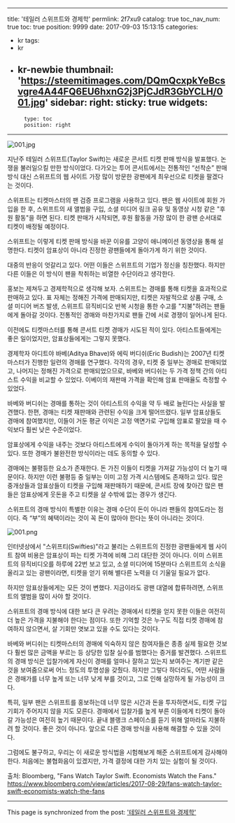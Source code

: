 
---
title: '테일러 스위프트와 경제학'
permlink: 2f7xu9
catalog: true
toc_nav_num: true
toc: true
position: 9999
date: 2017-09-03 15:13:15
categories:
- kr
tags:
- kr
- kr-newbie
thumbnail: 'https://steemitimages.com/DQmQcxpkYeBcsvgre4A44FQ6EU6hxnG2j3PjCJdR3GbYCLH/001.jpg'
sidebar:
    right:
        sticky: true
widgets:
    -
        type: toc
        position: right
---


![001.jpg](https://steemitimages.com/DQmQcxpkYeBcsvgre4A44FQ6EU6hxnG2j3PjCJdR3GbYCLH/001.jpg)

지난주 테일러 스위프트(Taylor Swift)는 새로운 콘서트 티켓 판매 방식을 발표했다. 논쟁을 불러일으킬 만한 방식이었다. 다가오는 투어 콘서트에서는 전통적인 “선착순” 판매 방식 대신 스위프트의 웹 사이트 가장 많이 방문한 광팬에게 최우선으로 티켓을 팔겠다는 것이다. 
  
스위프트는 티켓마스터의 팬 검증 프로그램을 사용하고 있다. 팬은 웹 사이트에 회원 가입을 한 후, 스위프트의 새 앨범을 구입, 소셜 미디어 링크 공유 및 동영상 시청 같은 "후원 활동"을 하면 된다. 티켓 판매가 시작되면, 후원 활동을 가장 많이 한 광팬 순서대로 티켓이 배정될 예정이다. 
  
스위프트는 이렇게 티켓 판매 방식을 바꾼 이유를 고양이 애니메이션 동영상을 통해 설명한다. 티켓이 암표상이 아니라 진정한 광팬들에게 돌아가게 하기 위한 것이다. 
  
대중의 반응이 엇갈리고 있다. 어떤 이들은 스위프트의 기업가 정신을 칭찬했다. 하지만 다른 이들은 이 방식이 팬을 착취하는 비열한 수단이라고 생각한다.
  
홍보는 제쳐두고 경제학적으로 생각해 보자. 스위프트는 경매를 통해 티켓을 효과적으로 판매하고 있다. 표 자체는 정해진 가격에 판매되지만, 티켓은 자발적으로 상품 구매, 소셜 미디어 버즈 발생, 스위프트 뮤직비디오 반복 시청을 통한 수고를 "지불"하려는 팬들에게 돌아갈 것이다. 전통적인 경매와 마찬가지로 팬들 간에 서로 경쟁이 일어나게 된다.
  
이전에도 티켓마스터를 통해 콘서트 티켓 경매가 시도된 적이 있다. 아티스트들에게는 좋은 일이었지만, 암표상들에게는 그렇지 못했다. 
  
경제학자 아디트야 바베(Aditya Bhave)와 에릭 버디쉬(Eric Budish)는 2007년 티켓마스터가 진행한 일련의 경매를 연구했다. 각각의 경우, 티켓 중 일부는 경매로 판매되었고, 나머지는 정해진 가격으로 판매되었으므로, 바베와 버디쉬는 두 가격 정책 간의 아티스트 수익을 비교할 수 있었다. 이베이의 재판매 가격을 확인해 암표 판매율도 측정할 수 있었다.
  
바베와 버디쉬는 경매를 통하는 것이 아티스트의 수익을 약 두 배로 늘린다는 사실을 발견했다. 한편, 경매는 티켓 재판매와 관련된 수익을 크게 떨어뜨렸다. 일부 암표상들도 경매에 참여했지만, 이들이 거둔 평균 이익은 고정 액면가로 구입해 암표로 팔았을 때 수익보다 훨씬 낮은 수준이었다.
  
암표상에게 수익을 내주는 것보다 아티스트에게 수익이 돌아가게 하는 목적을 달성할 수 있다. 또한 경매가 불완전한 방식이라는 데도 동의할 수 있다.
  
경매에는 불평등한 요소가 존재한다. 돈 가진 이들이 티켓을 가져갈 가능성이 더 높기 때문이다. 하지만 이런 불평등 중 일부는 이미 고정 가격 시스템에도 존재하고 있다. 많은 중개상들과 암표상들이 티켓을 구입해 재판매하기 때문에, 콘서트 장에 찾아간 많은 팬들은 암표상에게 웃돈을 주고 티켓을 살 수밖에 없는 경우가 생긴다. 
  
스위프트의 경매 방식이 특별한 이유는 경매 수단이 돈이 아니라 팬들의 참여도라는 점이다. 즉 “부”의 혜택이라는 것이 꼭 돈이 많아야 한다는 뜻이 아니라는 것이다. 
 
![001.png](https://steemitimages.com/DQmYQ8zwBzUoij1k1pyC4g2BWAZhv5T2ArhE6qb6MadjJnH/001.png)

인터넷상에서 "스위프티(Swifties)"라고 불리는 스위프트의 진정한 광팬들에게 웹 사이트 참여 비용은 암표상이 파는 티켓 가격에 비해 그리 대단한 것이 아니다. 이미 스위프트의 뮤직비디오를 하루에 22번 보고 있고, 소셜 미디어에 15분마다 스위프트의 소식을 올리고 있는 광팬이라면, 티켓을 얻기 위해 별다른 노력을 더 기울일 필요가 없다. 
  
하지만 암표상들에게는 모든 것이 변했다. 지금이라도 광팬 대열에 합류하려면, 스위프트의 앨범을 많이 사야 할 것이다. 
  
스위프트의 경매 방식에 대한 보다 큰 우려는 경매에서 티켓을 얻지 못한 이들은 여전히 더 높은 가격을 지불해야 한다는 점이다. 또한 기억할 것은 누구도 직접 티켓 경매에 참여하지 않으면서, 살 기회만 엿보고 있을 수도 있다는 것이다. 
  
바베와 버디쉬는 티켓마스터의 경매에 익숙하지 않은 참여자들은 종종 실제 필요한 것보다 훨씬 많은 금액을 부르는 등 상당한 입찰 실수를 범했다는 증거를 발견했다. 스위프트의 경매 방식은 입찰가에게 자신이 경매를 얼마나 잘하고 있는지 보여주는 계기판 같은 것을 보여줌으로써 어느 정도의 투명성을 갖췄다. 하지만 그렇다 하더라도, 어떤 사람들은 경매가를 너무 높게 또는 너무 낮게 부를 것이고, 그로 인해 실망하게 될 가능성이 크다.
  
특히, 일부 팬은 스위프트를 홍보하는데 너무 많은 시간과 돈을 투자하면서도, 티켓 구입 기회가 주어지지 않을 지도 모른다. 경매에서 입찰가를 높게 부른 이들에게 티켓이 돌아갈 가능성은 여전히 높기 때문이다. 끝내 블랭크 스페이스를 듣기 위해 얼마라도 지불하려 할 것이다. 좋은 것이 아니다. 앞으로 다른 경매 방식을 사용해 해결할 수 있을 것이다.

그럼에도 불구하고, 우리는 이 새로운 방식법을 시험해보게 해준 스위프트에게 감사해야 한다. 처음에는 불협화음이 있겠지만, 가격 결정에 대한 가치 있는 실험이 될 것이다.
  
출처: Bloomberg, "Fans Watch Taylor Swift. Economists Watch the Fans."
https://www.bloomberg.com/view/articles/2017-08-29/fans-watch-taylor-swift-economists-watch-the-fans

- - -

This page is synchronized from the post: ['테일러 스위프트와 경제학'](https://steemit.com/@pius.pius/2f7xu9)

